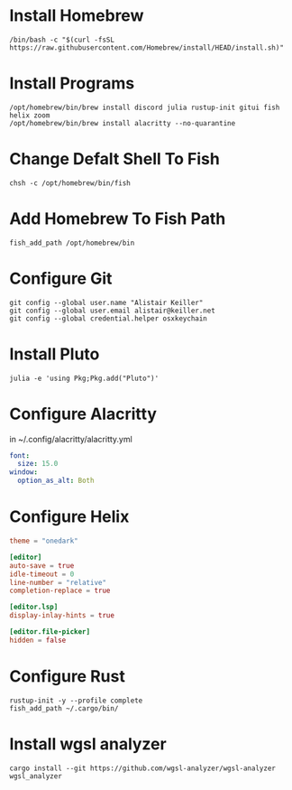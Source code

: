 # Install Homebrew
```fish
/bin/bash -c "$(curl -fsSL https://raw.githubusercontent.com/Homebrew/install/HEAD/install.sh)"
```
# Install Programs
```fish
/opt/homebrew/bin/brew install discord julia rustup-init gitui fish helix zoom
/opt/homebrew/bin/brew install alacritty --no-quarantine
```
# Change Defalt Shell To Fish
```fish
chsh -c /opt/homebrew/bin/fish
```
# Add Homebrew To Fish Path
```fish
fish_add_path /opt/homebrew/bin
```
# Configure Git
```fish
git config --global user.name "Alistair Keiller"
git config --global user.email alistair@keiller.net
git config --global credential.helper osxkeychain
```
# Install Pluto
```fish
julia -e 'using Pkg;Pkg.add("Pluto")'
```
# Configure Alacritty
in ~/.config/alacritty/alacritty.yml
```yml
font:
  size: 15.0
window:
  option_as_alt: Both
```
# Configure Helix
```toml
theme = "onedark"

[editor]
auto-save = true
idle-timeout = 0
line-number = "relative"
completion-replace = true

[editor.lsp]
display-inlay-hints = true

[editor.file-picker]
hidden = false
```
# Configure Rust
```fish
rustup-init -y --profile complete
fish_add_path ~/.cargo/bin/
```
# Install wgsl analyzer
```fish
cargo install --git https://github.com/wgsl-analyzer/wgsl-analyzer wgsl_analyzer
```
